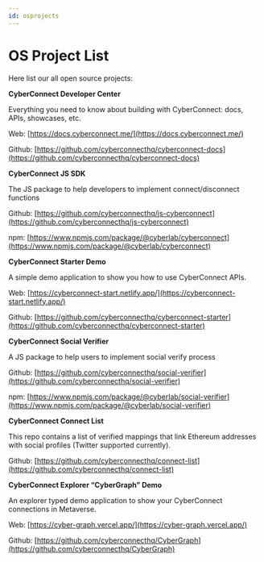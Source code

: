 ```yaml
---
id: osprojects
---
```


# OS Project List

Here list our all open source projects:

**CyberConnect Developer Center**

Everything you need to know about building with CyberConnect: docs, APIs, showcases, etc.

Web: [https://docs.cyberconnect.me/](https://docs.cyberconnect.me/)

Github: [https://github.com/cyberconnecthq/cyberconnect-docs](https://github.com/cyberconnecthq/cyberconnect-docs)

**CyberConnect JS SDK**

The JS package to help developers to implement connect/disconnect functions

Github: [https://github.com/cyberconnecthq/js-cyberconnect](https://github.com/cyberconnecthq/js-cyberconnect)

npm: [https://www.npmjs.com/package/@cyberlab/cyberconnect](https://www.npmjs.com/package/@cyberlab/cyberconnect)

**CyberConnect Starter Demo**

A simple demo application to show you how to use CyberConnect APIs.

Web: [https://cyberconnect-start.netlify.app/](https://cyberconnect-start.netlify.app/)

Github: [https://github.com/cyberconnecthq/cyberconnect-starter](https://github.com/cyberconnecthq/cyberconnect-starter)

**CyberConnect Social Verifier**

A JS package to help users to implement social verify process

Github: [https://github.com/cyberconnecthq/social-verifier](https://github.com/cyberconnecthq/social-verifier)

npm: [https://www.npmjs.com/package/@cyberlab/social-verifier](https://www.npmjs.com/package/@cyberlab/social-verifier)

**CyberConnect Connect List**

This repo contains a list of verified mappings that link Ethereum addresses with social profiles (Twitter supported currently).

Github: [https://github.com/cyberconnecthq/connect-list](https://github.com/cyberconnecthq/connect-list)

**CyberConnect Explorer “CyberGraph” Demo**

An explorer typed demo application to show your CyberConnect connections in Metaverse.

Web: [https://cyber-graph.vercel.app/](https://cyber-graph.vercel.app/)

Github: [https://github.com/cyberconnecthq/CyberGraph](https://github.com/cyberconnecthq/CyberGraph)
